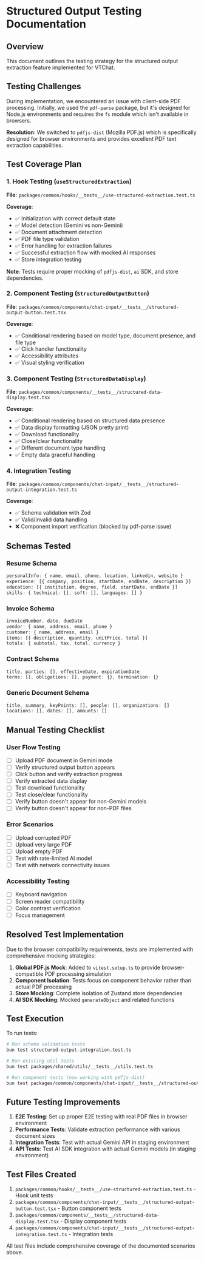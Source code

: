 # Structured Output Testing Documentation

## Overview

This document outlines the testing strategy for the structured output extraction feature implemented for VTChat.

## Testing Challenges

During implementation, we encountered an issue with client-side PDF processing. Initially, we used the `pdf-parse` package, but it's designed for Node.js environments and requires the `fs` module which isn't available in browsers.

**Resolution**: We switched to `pdfjs-dist` (Mozilla PDF.js) which is specifically designed for browser environments and provides excellent PDF text extraction capabilities.

## Test Coverage Plan

### 1. Hook Testing (`useStructuredExtraction`)

**File**: `packages/common/hooks/__tests__/use-structured-extraction.test.ts`

**Coverage**:

- ✅ Initialization with correct default state
- ✅ Model detection (Gemini vs non-Gemini)
- ✅ Document attachment detection
- ✅ PDF file type validation
- ✅ Error handling for extraction failures
- ✅ Successful extraction flow with mocked AI responses
- ✅ Store integration testing

**Note**: Tests require proper mocking of `pdfjs-dist`, `ai` SDK, and store dependencies.

### 2. Component Testing (`StructuredOutputButton`)

**File**: `packages/common/components/chat-input/__tests__/structured-output-button.test.tsx`

**Coverage**:

- ✅ Conditional rendering based on model type, document presence, and file type
- ✅ Click handler functionality
- ✅ Accessibility attributes
- ✅ Visual styling verification

### 3. Component Testing (`StructuredDataDisplay`)

**File**: `packages/common/components/__tests__/structured-data-display.test.tsx`

**Coverage**:

- ✅ Conditional rendering based on structured data presence
- ✅ Data display formatting (JSON pretty print)
- ✅ Download functionality
- ✅ Close/clear functionality
- ✅ Different document type handling
- ✅ Empty data graceful handling

### 4. Integration Testing

**File**: `packages/common/components/chat-input/__tests__/structured-output-integration.test.ts`

**Coverage**:

- ✅ Schema validation with Zod
- ✅ Valid/invalid data handling
- ❌ Component import verification (blocked by pdf-parse issue)

## Schemas Tested

### Resume Schema

```typescript
personalInfo: { name, email, phone, location, linkedin, website }
experience: [{ company, position, startDate, endDate, description }]
education: [{ institution, degree, field, startDate, endDate }]
skills: { technical: [], soft: [], languages: [] }
```

### Invoice Schema

```typescript
invoiceNumber, date, dueDate
vendor: { name, address, email, phone }
customer: { name, address, email }
items: [{ description, quantity, unitPrice, total }]
totals: { subtotal, tax, total, currency }
```

### Contract Schema

```typescript
title, parties: [], effectiveDate, expirationDate
terms: [], obligations: [], payment: {}, termination: {}
```

### Generic Document Schema

```typescript
title, summary, keyPoints: [], people: [], organizations: []
locations: [], dates: [], amounts: []
```

## Manual Testing Checklist

### User Flow Testing

- [ ] Upload PDF document in Gemini mode
- [ ] Verify structured output button appears
- [ ] Click button and verify extraction progress
- [ ] Verify extracted data display
- [ ] Test download functionality
- [ ] Test close/clear functionality
- [ ] Verify button doesn't appear for non-Gemini models
- [ ] Verify button doesn't appear for non-PDF files

### Error Scenarios

- [ ] Upload corrupted PDF
- [ ] Upload very large PDF
- [ ] Upload empty PDF
- [ ] Test with rate-limited AI model
- [ ] Test with network connectivity issues

### Accessibility Testing

- [ ] Keyboard navigation
- [ ] Screen reader compatibility
- [ ] Color contrast verification
- [ ] Focus management

## Resolved Test Implementation

Due to the browser compatibility requirements, tests are implemented with comprehensive mocking strategies:

1. **Global PDF.js Mock**: Added to `vitest.setup.ts` to provide browser-compatible PDF processing simulation
2. **Component Isolation**: Tests focus on component behavior rather than actual PDF processing
3. **Store Mocking**: Complete isolation of Zustand store dependencies
4. **AI SDK Mocking**: Mocked `generateObject` and related functions

## Test Execution

To run tests:

```bash
# Run schema validation tests
bun test structured-output-integration.test.ts

# Run existing util tests
bun test packages/shared/utils/__tests__/utils.test.ts

# Run component tests (now working with pdfjs-dist)
bun test packages/common/components/chat-input/__tests__/structured-output-button.test.tsx
```

## Future Testing Improvements

1. **E2E Testing**: Set up proper E2E testing with real PDF files in browser environment
2. **Performance Tests**: Validate extraction performance with various document sizes
3. **Integration Tests**: Test with actual Gemini API in staging environment
4. **API Tests**: Test AI SDK integration with actual Gemini models (in staging environment)

## Test Files Created

1. `packages/common/hooks/__tests__/use-structured-extraction.test.ts` - Hook unit tests
2. `packages/common/components/chat-input/__tests__/structured-output-button.test.tsx` - Button component tests
3. `packages/common/components/__tests__/structured-data-display.test.tsx` - Display component tests
4. `packages/common/components/chat-input/__tests__/structured-output-integration.test.ts` - Integration tests

All test files include comprehensive coverage of the documented scenarios above.
